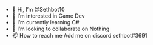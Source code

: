 - 👋 Hi, I’m @Sethbot10
- 👀 I’m interested in Game Dev
- 🌱 I’m currently learning C#
- 💞️ I’m looking to collaborate on Nothing
- 📫 How to reach me Add me on discord sethbot#3691

<!---
Sethbot10/Sethbot10 is a ✨ special ✨ repository because its `README.md` (this file) appears on your GitHub profile.
You can click the Preview link to take a look at your changes.
--->
